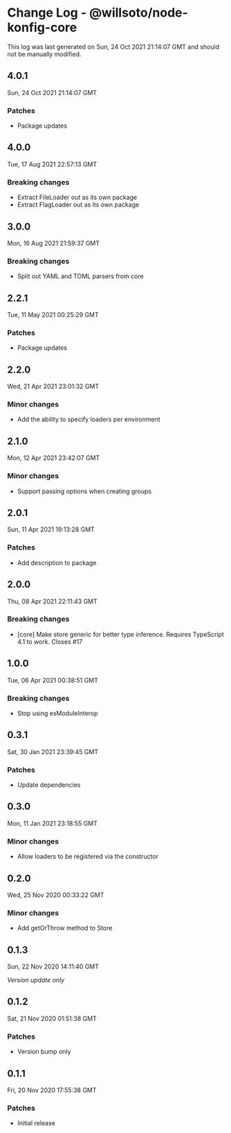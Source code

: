 # Change Log - @willsoto/node-konfig-core

This log was last generated on Sun, 24 Oct 2021 21:14:07 GMT and should not be manually modified.

## 4.0.1
Sun, 24 Oct 2021 21:14:07 GMT

### Patches

- Package updates

## 4.0.0
Tue, 17 Aug 2021 22:57:13 GMT

### Breaking changes

- Extract FileLoader out as its own package
- Extract FlagLoader out as its own package

## 3.0.0
Mon, 16 Aug 2021 21:59:37 GMT

### Breaking changes

- Split out YAML and TOML parsers from core

## 2.2.1
Tue, 11 May 2021 00:25:29 GMT

### Patches

- Package updates

## 2.2.0
Wed, 21 Apr 2021 23:01:32 GMT

### Minor changes

- Add the ability to specify loaders per environment

## 2.1.0
Mon, 12 Apr 2021 23:42:07 GMT

### Minor changes

- Support passing options when creating groups

## 2.0.1
Sun, 11 Apr 2021 19:13:28 GMT

### Patches

- Add description to package

## 2.0.0
Thu, 08 Apr 2021 22:11:43 GMT

### Breaking changes

- [core] Make store generic for better type inference. Requires TypeScript 4.1 to work. Closes #17

## 1.0.0
Tue, 06 Apr 2021 00:38:51 GMT

### Breaking changes

- Stop using esModuleInterop

## 0.3.1
Sat, 30 Jan 2021 23:39:45 GMT

### Patches

- Update dependencies

## 0.3.0
Mon, 11 Jan 2021 23:18:55 GMT

### Minor changes

- Allow loaders to be registered via the constructor

## 0.2.0
Wed, 25 Nov 2020 00:33:22 GMT

### Minor changes

- Add getOrThrow method to Store

## 0.1.3
Sun, 22 Nov 2020 14:11:40 GMT

_Version update only_

## 0.1.2
Sat, 21 Nov 2020 01:51:38 GMT

### Patches

- Version bump only

## 0.1.1
Fri, 20 Nov 2020 17:55:38 GMT

### Patches

- Initial release


